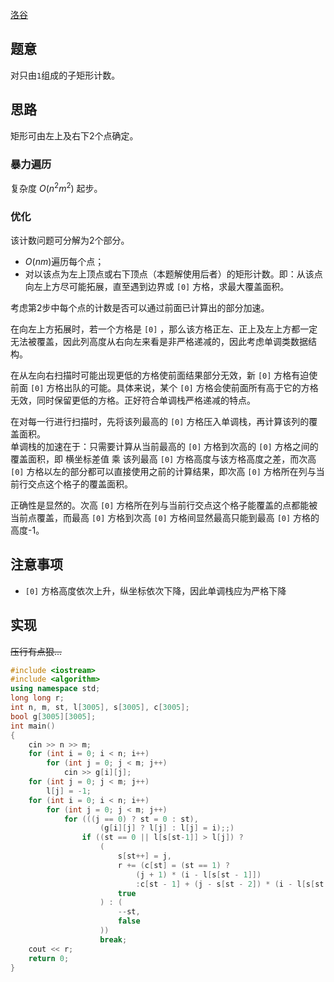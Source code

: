 [洛谷](https://www.luogu.com.cn/problem/P3400)

## 题意

对只由`1`组成的子矩形计数。

## 思路

矩形可由左上及右下2个点确定。

### 暴力遍历

复杂度 $O(n^2 m^2)$ 起步。

### 优化

该计数问题可分解为2个部分。
- $O(nm)$遍历每个点；
- 对以该点为左上顶点或右下顶点（本题解使用后者）的矩形计数。即：从该点向左上方尽可能拓展，直至遇到边界或 `[0]` 方格，求最大覆盖面积。

考虑第2步中每个点的计数是否可以通过前面已计算出的部分加速。

在向左上方拓展时，若一个方格是 `[0]` ，那么该方格正左、正上及左上方都一定无法被覆盖，因此列高度从右向左来看是非严格递减的，因此考虑单调类数据结构。

在从左向右扫描时可能出现更低的方格使前面结果部分无效，新 `[0]` 方格有迫使前面 `[0]` 方格出队的可能。具体来说，某个 `[0]` 方格会使前面所有高于它的方格无效，同时保留更低的方格。正好符合单调栈严格递减的特点。

在对每一行进行扫描时，先将该列最高的 `[0]` 方格压入单调栈，再计算该列的覆盖面积。  
单调栈的加速在于：只需要计算从当前最高的 `[0]` 方格到次高的 `[0]` 方格之间的覆盖面积，即 横坐标差值 乘 该列最高 `[0]` 方格高度与该方格高度之差，而次高 `[0]` 方格以左的部分都可以直接使用之前的计算结果，即次高 `[0]` 方格所在列与当前行交点这个格子的覆盖面积。

正确性是显然的。次高 `[0]` 方格所在列与当前行交点这个格子能覆盖的点都能被当前点覆盖，而最高 `[0]` 方格到次高 `[0]` 方格间显然最高只能到最高 `[0]` 方格的高度-1。

## 注意事项

- `[0]` 方格高度依次上升，纵坐标依次下降，因此单调栈应为严格下降

## 实现

~~压行有点狠...~~

```cpp
#include <iostream>
#include <algorithm>
using namespace std;
long long r;
int n, m, st, l[3005], s[3005], c[3005];
bool g[3005][3005];
int main()
{
    cin >> n >> m;
    for (int i = 0; i < n; i++)
        for (int j = 0; j < m; j++)
            cin >> g[i][j];
    for (int j = 0; j < m; j++)
        l[j] = -1;
    for (int i = 0; i < n; i++)
        for (int j = 0; j < m; j++)
            for (((j == 0) ? st = 0 : st), 
                    (g[i][j] ? l[j] : l[j] = i);;)
                if ((st == 0 || l[s[st-1]] > l[j]) ?
                    (
                        s[st++] = j,
                        r += (c[st] = (st == 1) ? 
                            (j + 1) * (i - l[s[st - 1]])
                            :c[st - 1] + (j - s[st - 2]) * (i - l[s[st - 1]])),
                        true
                    ) : (
                        --st, 
                        false
                    ))
                    break;
    cout << r;
    return 0;
}
```